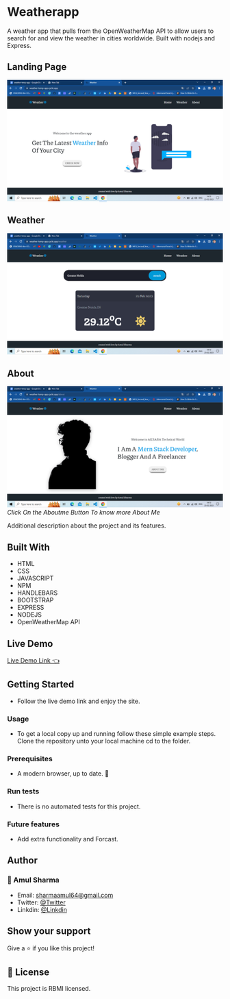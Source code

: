 # Weatherapp
A weather app that pulls from the OpenWeatherMap API to allow users to search for and view the weather in cities worldwide. Built with nodejs and Express.

## Landing Page
![Home Page](assests/Screenshot.png "Welcome on the site")

## Weather
![Weather Page](assests/Screenshot2.png "Check Weather of your city")

## About
![About Page](assests/Screenshot1.png "Click On the About Button To know more About Me")*Click On the Aboutme Button To know more About Me*

Additional description about the project and its features.
## Built With
 - HTML
 - CSS
 - JAVASCRIPT
 - NPM
 - HANDLEBARS
 - BOOTSTRAP
 - EXPRESS
 - NODEJS
 - OpenWeatherMap API
 
 ## Live Demo
[Live Demo Link 👈](https://weather-temp-app.cyclic.app)

## Getting Started
- Follow the live demo link and enjoy the site.
### Usage
- To get a local copy up and running follow these simple example steps.
Clone the repository unto your local machine cd to the folder.

### Prerequisites
- A modern browser, up to date. 💪

 ### Run tests
- There is no automated tests for this project.

### Future features
- Add extra functionality and Forcast.

## Author
 ### 👤 Amul Sharma
 - Email: sharmaamul64@gmail.com
 - Twitter: [@Twitter](https://twitter.com/Amul_Sharma64)
 - Linkdin: [@Linkdin](https://www.linkedin.com/in/amul-sharma2000)
 
## Show your support
Give a ⭐️ if you like this project!

## 📝 License
This project is RBMI licensed.

